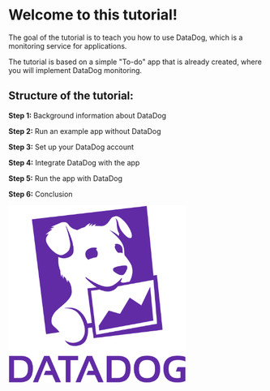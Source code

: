 # Welcome to this tutorial! 

The goal of the tutorial is to teach you how to use DataDog, which is a monitoring service for applications. 

The tutorial is based on a simple "To-do" app that is already created, where you will implement DataDog monitoring. 

## Structure of the tutorial: 

**Step 1:** Background information about DataDog

**Step 2:** Run an example app without DataDog

**Step 3:** Set up your DataDog account

**Step 4:** Integrate DataDog with the app 

**Step 5:** Run the app with DataDog

**Step 6:** Conclusion

<img src="https://github.com/andrebrogard/katacoda-scenarios/blob/main/datadog-tutorial/logo.png?raw=true" alt="Logo" width="350px" />

